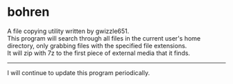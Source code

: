 # bohren
A file copying utility written by gwizzle651.  
This program will search through all files in the current user's home directory, only grabbing files with the specified file extensions.  
It will zip with 7z to the first piece of external media that it finds.
<hr>  
I will continue to update this program periodically.
